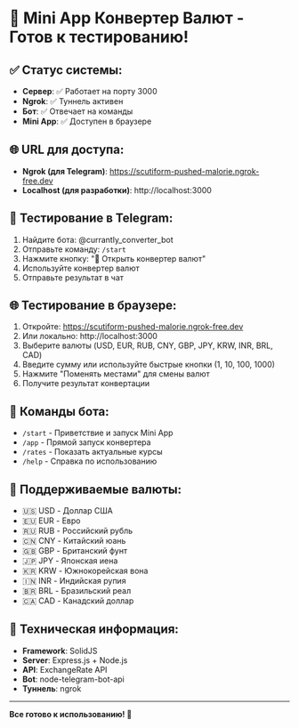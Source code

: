 # 🎉 Mini App Конвертер Валют - Готов к тестированию!

## ✅ Статус системы:
- **Сервер**: ✅ Работает на порту 3000
- **Ngrok**: ✅ Туннель активен
- **Бот**: ✅ Отвечает на команды
- **Mini App**: ✅ Доступен в браузере

## 🌐 URL для доступа:
- **Ngrok (для Telegram)**: https://scutiform-pushed-malorie.ngrok-free.dev
- **Localhost (для разработки)**: http://localhost:3000

## 📱 Тестирование в Telegram:
1. Найдите бота: @currantly_converter_bot
2. Отправьте команду: `/start`
3. Нажмите кнопку: "💱 Открыть конвертер валют"
4. Используйте конвертер валют
5. Отправьте результат в чат

## 🌐 Тестирование в браузере:
1. Откройте: https://scutiform-pushed-malorie.ngrok-free.dev
2. Или локально: http://localhost:3000
3. Выберите валюты (USD, EUR, RUB, CNY, GBP, JPY, KRW, INR, BRL, CAD)
4. Введите сумму или используйте быстрые кнопки (1, 10, 100, 1000)
5. Нажмите "Поменять местами" для смены валют
6. Получите результат конвертации

## 🤖 Команды бота:
- `/start` - Приветствие и запуск Mini App
- `/app` - Прямой запуск конвертера
- `/rates` - Показать актуальные курсы
- `/help` - Справка по использованию

## 💱 Поддерживаемые валюты:
- 🇺🇸 USD - Доллар США
- 🇪🇺 EUR - Евро
- 🇷🇺 RUB - Российский рубль
- 🇨🇳 CNY - Китайский юань
- 🇬🇧 GBP - Британский фунт
- 🇯🇵 JPY - Японская иена
- 🇰🇷 KRW - Южнокорейская вона
- 🇮🇳 INR - Индийская рупия
- 🇧🇷 BRL - Бразильский реал
- 🇨🇦 CAD - Канадский доллар

## 🔧 Техническая информация:
- **Framework**: SolidJS
- **Server**: Express.js + Node.js
- **API**: ExchangeRate API
- **Bot**: node-telegram-bot-api
- **Туннель**: ngrok

---
**Все готово к использованию! 🚀**